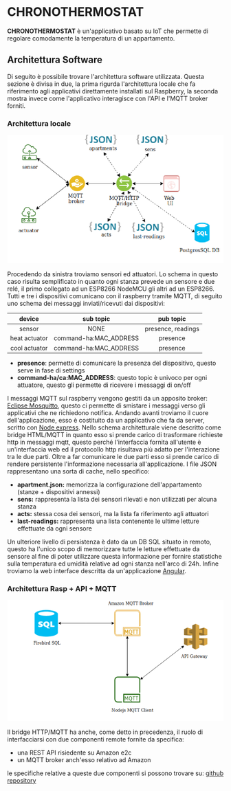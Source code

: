 # CHRONOTHERMOSTAT

**CHRONOTHERMOSTAT** è un'applicativo basato su IoT che permette di regolare comodamente la temperatura di un appartamento.

## Architettura Software

Di seguito è possibile trovare l'architettura software utilizzata. Questa sezione è divisa in due, la prima rigurda l'architettura locale che fa riferimento agli applicativi direttamente installati sul Raspberry, la seconda mostra invece come l'applicativo interagisce con l'API e l'MQTT broker forniti.

### Architettura locale

![a test image](arch-locale.png)

Procedendo da sinistra troviamo sensori ed attuatori. Lo schema in questo caso risulta semplificato in quanto ogni stanza prevede un sensore e due relé, il primo collegato ad un ESP8266 NodeMCU gli altri ad un ESP8266. Tutti e tre i dispositivi comunicano con il raspberry tramite MQTT, di seguito uno schema dei messaggi inviati/ricevuti dai dispositivi:

| device | sub topic | pub topic |
| :----: | :-------: | :-------: |
| sensor |   NONE    |  presence, readings |
| heat actuator | command-ha:MAC_ADDRESS | presence |
| cool actuator | command-ha:MAC_ADDRESS | presence |

- **presence**: permette di comunicare la presenza del dispositivo, questo serve in fase di settings
- **command-ha/ca:MAC_ADDRESS**: questo topic è univoco per ogni attuatore, questo gli permette di ricevere i messaggi di on/off

I messaggi MQTT sul raspberry vengono gestiti da un apposito broker: [Eclipse Mosquitto](https://mosquitto.org/), questo ci permette di smistare i messaggi verso gli applicativi che ne richiedono notifica. Andando avanti troviamo il cuore dell'applicazione, esso è costituito da un applicativo che fa da server, scritto con [Node express](https://expressjs.com/it/). Nello schema architetturale viene descritto come bridge HTML/MQTT in quanto esso si prende carico di trasformare richieste http in messaggi mqtt, questo perché l'interfaccia fornita all'utente è un'interfaccia web ed il protocollo http risultava più adatto per l'interazione tra le due parti. Oltre a far comunicare le due parti esso si prende carico di rendere persistente l'informazione necessaria all'applicazione. I file JSON rappresentano una sorta di cache, nello specifico:

- **apartment.json:** memorizza la configurazione dell'appartamento (stanze + dispositivi annessi)
- **sens:** rappresenta la lista dei sensori rilevati e non utilizzati per alcuna stanza
- **acts:** stessa cosa dei sensori, ma la lista fa riferimento agli attuatori
- **last-readings:** rappresenta una lista contenente le ultime letture effettuate da ogni sensore

Un ulteriore livello di persistenza è dato da un DB SQL situato in remoto, questo ha l'unico scopo di memorizzare tutte le letture effettuate da sensore al fine di poter utilizzare questa informazione per fornire statistiche sulla temperatura ed umidità relative ad ogni stanza nell'arco di 24h.
Infine troviamo la web interface descritta da un'applicazione [Angular](https://angular.io/).
  

### Architettura Rasp + API + MQTT

![a test image](arch-remote.png)

Il bridge HTTP/MQTT ha anche, come detto in precedenza, il ruolo di interfacciarsi con due componenti remote fornite da specifica:

- una REST API risiedente su Amazon e2c
- un MQTT broker anch'esso relativo ad Amazon

le specifiche relative a queste due componenti si possono trovare su: [github repository](https://github.com/german-sv/comsys19) 
